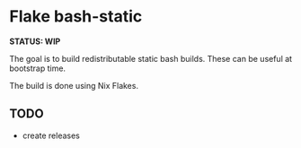 # Flake bash-static

**STATUS: WIP**

The goal is to build redistributable static bash builds. These can be useful
at bootstrap time.

The build is done using Nix Flakes.

## TODO

* create releases

